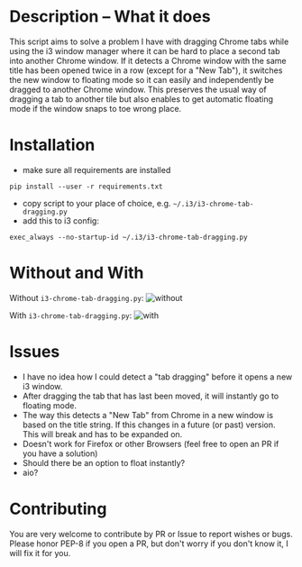 # Description – What it does
This script aims to solve a problem I have with dragging Chrome tabs while using
the i3 window manager where it can be hard to place a second tab into another
Chrome window. If it detects a Chrome window with the same title has been opened
twice in a row (except for a "New Tab"), it switches the new window to floating
mode so it can easily and independently be dragged to another Chrome window. This
preserves the usual way of dragging a tab to another tile but also enables to
get automatic floating mode if the window snaps to toe wrong place.


# Installation
- make sure all requirements are installed
```
pip install --user -r requirements.txt
```
- copy script to your place of choice, e.g. `~/.i3/i3-chrome-tab-dragging.py`
- add this to i3 config:
```
exec_always --no-startup-id ~/.i3/i3-chrome-tab-dragging.py
```


# Without and With
Without `i3-chrome-tab-dragging.py`:
![without](https://user-images.githubusercontent.com/16988672/77919224-300fdf80-729d-11ea-8c8a-c1c0c3f9c2fb.gif)

With `i3-chrome-tab-dragging.py`:
![with](https://user-images.githubusercontent.com/16988672/77919232-31d9a300-729d-11ea-8404-7623b5017615.gif)


# Issues
- I have no idea how I could detect a "tab dragging" before it opens a new i3
  window.
- After dragging the tab that has last been moved, it will instantly go to
  floating mode.
- The way this detects a "New Tab" from Chrome in a new window is based on the
  title string. If this changes in a future (or past) version. This will break
  and has to be expanded on.
- Doesn't work for Firefox or other Browsers (feel free to open an PR if you
  have a solution)
- Should there be an option to float instantly?
- aio?


# Contributing
You are very welcome to contribute by PR or Issue to report wishes or bugs.
Please honor PEP-8 if you open a PR, but don't worry if you don't know it, I
will fix it for you.
